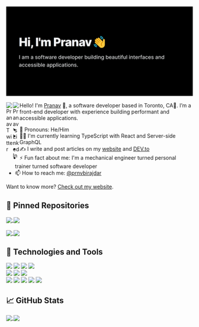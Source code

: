 ﻿[![Pranav's GitHub Banner](./Assets/banner.png)](https://pranav-birajdar.vercel.app/)

<a href="https://twitter.com/prnvbirajdar">
  <img align="left" alt="Pranav Twitter" width="18px" src="https://raw.githubusercontent.com/peterthehan/peterthehan/master/assets/twitter.svg" />
</a>
<a href="https://www.linkedin.com/in/prnvbirajdar/">
  <img align="left" alt="Pranav's LinkedIn" width="18px" src="https://img.icons8.com/?size=512&id=13930&format=png" />
</a>

Hello! I'm [Pranav](https://pranavbirajdar.com) 👋, a software developer based in Toronto, CA🍁. I’m a front-end developer with experience building performant and accessible applications.

- 👨 Pronouns: He/Him
- 👨‍💻 I'm currently learning TypeScript with React and Server-side GraphQL
- ✍️ I write and post articles on my [website](https://pranavbirajdar.com/blog) and [DEV.to](https://dev.to/prnvbirajdar)
- ⚡ Fun fact about me: I'm a mechanical engineer turned personal trainer turned software developer
- 📫 How to reach me: [@prnvbirajdar](https://twitter.com/prnvbirajdar)

Want to know more? [Check out my website](https://pranavbirajdar.com).

## 📌 Pinned Repositories

<a href="https://github.com/prnvbirajdar/NEXT-Workout-App">
  <img align="center" src="https://github-readme-stats.vercel.app/api/pin/?username=prnvbirajdar&repo=NEXT-Workout-App&theme=radical" />
</a>
<a href="https://github.com/prnvbirajdar/covid19canada">
  <img align="center" src="https://github-readme-stats.vercel.app/api/pin/?username=prnvbirajdar&repo=covid19canada&theme=radical" />
</a>

<br>
<br>

<a href="https://github.com/prnvbirajdar/Movie-Database">
  <img align="center" src="https://github-readme-stats.vercel.app/api/pin/?username=prnvbirajdar&repo=Movie-Database&theme=radical" />
</a>
<a href="https://github.com/prnvbirajdar/NEXT-Google-Keep">
  <img align="center" src="https://github-readme-stats.vercel.app/api/pin/?username=prnvbirajdar&repo=NEXT-Google-Keep&theme=radical" />
</a>

## 🧰 Technologies and Tools

![](https://img.shields.io/badge/Code-JavaScript-informational?style=flat&logo=JavaScript&logoColor=white&color=a9fef7)
![](https://img.shields.io/badge/Code-React-informational?style=flat&logo=react&logoColor=white&color=a9fef7)
![](https://img.shields.io/badge/Code-Next-informational?style=flat&logo=Next.js&logoColor=white&color=a9fef7)
![](https://img.shields.io/badge/Code-TypeScript-informational?style=flat&logo=TypeScript&logoColor=white&color=a9fef7)
<br>
![](https://img.shields.io/badge/Style-CSS-informational?style=flat&logo=css3&logoColor=white&color=a9fef7)
![](https://img.shields.io/badge/Style-Tailwind-informational?style=flat&logo=Tailwind-CSS&logoColor=white&color=a9fef7)
![](https://img.shields.io/badge/Style-Sass-informational?style=flat&logo=Sass&logoColor=white&color=a9fef7)
<br>
![](https://img.shields.io/badge/Tools-Firebase-informational?style=flat&logo=Firebase&logoColor=white&color=a9fef7)
![](https://img.shields.io/badge/Tools-Git-informational?style=flat&logo=Git&logoColor=white&color=a9fef7)
![](https://img.shields.io/badge/Tools-Postman-informational?style=flat&logo=Postman&logoColor=white&color=a9fef7)
![](https://img.shields.io/badge/Tools-GitHub-informational?style=flat&logo=GitHub&logoColor=white&color=a9fef7)
![](https://img.shields.io/badge/Tools-NPM-informational?style=flat&logo=npm&logoColor=white&color=a9fef7)

## 📈 GitHub Stats

<a href="https://github.com/prnvbirajdar">
  <img align="center" src="https://github-readme-stats.vercel.app/api?username=prnvbirajdar&hide=contribs,prs&show_icons=true&theme=radical" />
</a>
<a href="https://github.com/prnvbirajdar">
  <img align="center" src="https://github-readme-stats.vercel.app/api/top-langs/?username=prnvbirajdar&hide=TeX&layout=compact&theme=radical" />
</a>

<br>
